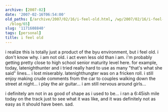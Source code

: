 ```yaml
---
archive: [2007-02]
date: '2007-02-16T06:54:00'
old_paths: [/archive/2007/02/16/i-feel-old.html, /wp/2007/02/16/i-feel-old/, /2007/02/16/i-feel-old/,
  /blog/65]
slug: '1171608840'
tags: [personal]
title: i feel old
---
```


i realize this is totally just a product of the byu environment, but
i feel old. i don't know why. i am not old. i act even less old than i am.
i'm probably getting pretty close to high school senior maturity level
here. for example, today, latenighthunter and i tried really hard to use
as many "that's what she said" lines... i lost miserably. latenighthungter
was on a fricken roll. i still enjoy making crude comments from the car to
couples walking down the street at night... i play the air guitar... i am
still nervous around girls...

i definitely am not in as good of shape as i used to be... i ran a 6:45ish
mile today on the track just to see what it was like, and it was
definitely not as easy as it should have been. sad.


